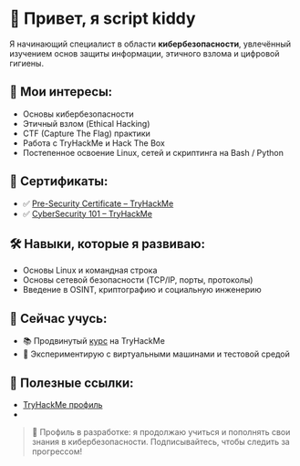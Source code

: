 # 👋 Привет, я script kiddy

Я начинающий специалист в области **кибербезопасности**, увлечённый изучением основ защиты информации, этичного взлома и цифровой гигиены.

## 🧠 Мои интересы:
- Основы кибербезопасности
- Этичный взлом (Ethical Hacking)
- CTF (Capture The Flag) практики
- Работа с TryHackMe и Hack The Box
- Постепенное освоение Linux, сетей и скриптинга на Bash / Python

## 📜 Сертификаты:

- ✅ [Pre-Security Certificate – TryHackMe](https://tryhackme-certificates.s3-eu-west-1.amazonaws.com/THM-BMRMLNLN5T.pdf)
- ✅ [CyberSecurity 101 – TryHackMe](https://tryhackme-certificates.s3-eu-west-1.amazonaws.com/THM-QRQKCYRQND.pdf)


## 🛠️ Навыки, которые я развиваю:
- Основы Linux и командная строка
- Основы сетевой безопасности (TCP/IP, порты, протоколы)
- Введение в OSINT, криптографию и социальную инженерию

## 🌱 Сейчас учусь:
- 📚 Продвинутый [курс](https://tryhackme.com/path/outline/jrpenetrationtester?sharerId=65a4200b5ed506cf13e3fc63) на TryHackMe
- 🧪 Экспериментирую с виртуальными машинами и тестовой средой

## 🔗 Полезные ссылки:
- [TryHackMe профиль](https://tryhackme.com/p/script0x0kiddy)
- 

> 🚧 Профиль в разработке: я продолжаю учиться и пополнять свои знания в кибербезопасности. Подписывайтесь, чтобы следить за прогрессом!
